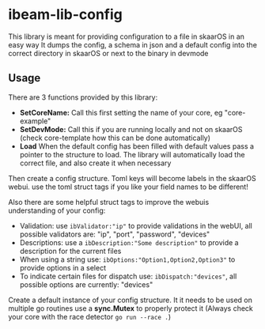 # ibeam-lib-config


This library is meant for providing configuration to a file in skaarOS in an easy way
It dumps the config, a schema in json and a default config into the correct directory in skaarOS or next to the binary in devmode

## Usage 

There are 3 functions provided by this library:

- **SetCoreName:** Call this first setting the name of your core, eg "core-example"
- **SetDevMode:** Call this if you are running locally and not on skaarOS (check core-template how this can be done automatically)
- **Load** When the default config has been filled with default values pass a pointer to the structure to load. The library will automatically load the correct file, and also create it when necessary

Then create a config structure. Toml keys will become labels in the skaarOS webui. use the toml struct tags if you like your field names to be different!

Also there are some helpful struct tags to improve the webuis understanding of your config:
* Validation: use `ibValidator:"ip"` to provide validations in the webUI, all possible validators are: "ip", "port", "password", "devices"
* Descriptions: use a `ibDescription:"Some description"` to provide a description for the current files
* When using a string use: `ibOptions:"Option1,Option2,Option3"` to provide options in a select
* To indicate certain files for dispatch use: `ibDispatch:"devices"`, all possible options are currently: "devices"

Create a default instance of your config structure. It it needs to be used on multiple go routines use a **sync.Mutex** to properly protect it (Always check your core with the race detector `go run --race .`)

